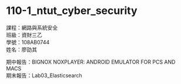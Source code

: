 # 110-1_ntut_cyber_security  
課程：網路與系統安全  
班級：資財三乙  
學號：108AB0744  
姓名：廖劭其  
  
期中報告：BIGNOX NOXPLAYER: ANDROID EMULATOR FOR PCS AND MACS  
期末報告：Lab03_Elasticsearch
